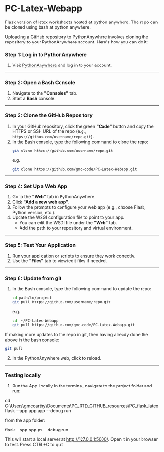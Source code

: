 # PC-Latex-Webapp
Flask version of latex worksheets hosted at python anywhere.
The repo can be cloned using bash at python anywhere.

Uploading a GitHub repository to PythonAnywhere involves cloning the repository to your PythonAnywhere account. Here's how you can do it:

### Step 1: Log in to PythonAnywhere

1. Visit [PythonAnywhere](https://www.pythonanywhere.com/) and log in to your account.

----

### Step 2: Open a Bash Console

1. Navigate to the **"Consoles"** tab.
2. Start a **Bash** console.

----

### Step 3: Clone the GitHub Repository

1. In your GitHub repository, click the green **"Code"** button and copy the HTTPS or SSH URL of the repo (e.g., `https://github.com/username/repo.git`).
2. In the Bash console, type the following command to clone the repo:
   ```bash
   git clone https://github.com/username/repo.git
   ```
   e.g.
   ```bash
   git clone https://github.com/gmc-code/PC-Latex-Webapp.git
   ```
----

### Step 4: Set Up a Web App

1. Go to the **"Web"** tab in PythonAnywhere.
2. Click **"Add a new web app"**.
3. Follow the prompts to configure your web app (e.g., choose Flask, Python version, etc.).
4. Update the WSGI configuration file to point to your app.
   - You can edit the WSGI file under the **"Web"** tab.
   - Add the path to your repository and virtual environment.

----

### Step 5: Test Your Application

1. Run your application or scripts to ensure they work correctly.
2. Use the **"Files"** tab to view/edit files if needed.


----

### Step 6: Update from git

1. In the Bash console, type the following command to update the repo:

   ```bash
   cd path/to/project
   git pull https://github.com/username/repo.git
   ```
   e.g.
   ```bash
   cd  ~/PC-Latex-Webapp
   git pull https://github.com/gmc-code/PC-Latex-Webapp.git
   ```

If making more updates to the repo in git, then having already done the above in the bash console:

   ```bash
   git pull
   ```

2. In the PythonAnywhere web, click to reload.


----

### Testing locally

1. Run the App Locally
In the terminal, navigate to the project folder and run:

cd C:\Users\gmccarthy\Documents\PC_RTD_GITHUB_resources\PC_flask_latex
flask --app app.app --debug run

from the app folder:

flask --app app.py --debug run

This will start a local server at http://127.0.0.1:5000/. Open it in your browser to test.
Press CTRL+C to quit

